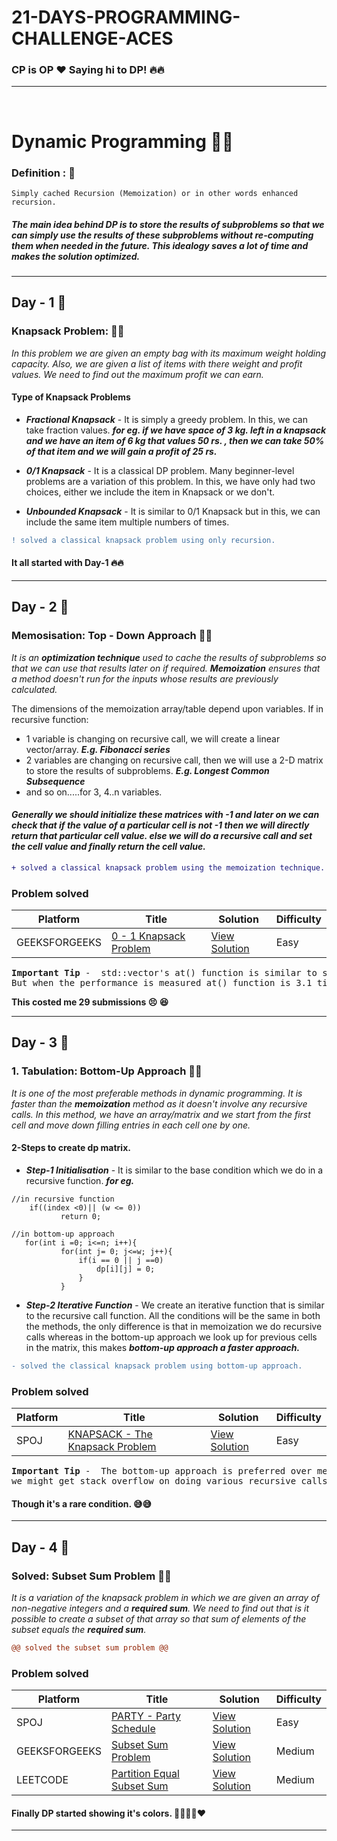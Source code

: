 
# 21-DAYS-PROGRAMMING-CHALLENGE-ACES
### CP is OP :heart:  Saying hi to DP! :fire::fire:
---
<br/>

# Dynamic Programming :rocket::rocket:

### Definition : :orange_book:
```
Simply cached Recursion (Memoization) or in other words enhanced recursion.
```
##### _The main idea behind DP is to store the results of subproblems so that we can simply use the results of these subproblems without re-computing them when needed in the future. This idealogy saves a lot of time and makes the solution optimized._
---
## Day - 1 :blue_book:
### Knapsack Problem: :pushpin::pushpin:
_In this problem we are given an empty bag with its maximum weight holding capacity. Also, we are given a list of items with there weight and profit values. We need to find out the maximum profit we can earn._
#### Type of Knapsack Problems
- ***Fractional Knapsack*** - It is simply a greedy problem. In this, we can take fraction values. ***for eg. if we have space of 3 kg. left in a knapsack and we have an item of 6 kg that values 50 rs. , then we can take 50% of that item and we will gain a profit of 25 rs.***

- ***0/1 Knapsack*** - It is a classical DP problem. Many beginner-level problems are a variation of this problem. In this, we have only had two choices, either we include the item in Knapsack or we don't.

- ***Unbounded Knapsack*** - It is similar to 0/1 Knapsack but in this, we can include the same item multiple numbers of times.


```diff
! solved a classical knapsack problem using only recursion.
```
#### It all started with Day-1 :fire::fire:
---

## Day - 2 :green_book:
### Memosisation: Top - Down Approach :pushpin::pushpin:
_It is an **optimization technique** used to cache the results of subproblems so that we can use that results later on if required. **Memoization** ensures that a method doesn't run for the inputs whose results are previously calculated._

The dimensions of the memoization array/table depend upon variables.
If in recursive function:

- 1 variable is changing on recursive call, we will create a linear vector/array. ***E.g.  Fibonacci series***
- 2 variables are changing on recursive call, then we will use a 2-D matrix to store the results of subproblems. ***E.g. Longest Common Subsequence***
- and so on.....for 3, 4..n variables.

#### _Generally we should initialize these matrices with -1 and later on we can check that if the value of a particular cell is not  -1 then we will directly return that particular cell value. else we will do a recursive call and set the cell value and finally return the cell value._

```diff
+ solved a classical knapsack problem using the memoization technique.
```
### Problem solved
|  Platform    | Title           |  Solution       | Difficulty    |
|--------------|---------------- | --------------- |---------------|
 GEEKSFORGEEKS |[0 - 1 Knapsack Problem](https://practice.geeksforgeeks.org/problems/0-1-knapsack-problem/0) | [View Solution](./DAY-2/0-1_Knapsack_Problem_(GEEKSFORGEEKS).cpp) | Easy |||
<pre>
<b>Important Tip</b> -  std::vector's at() function is similar to subscript operator [ ].
But when the performance is measured at() function is 3.1 times faster then subscript operator [ ]. 
</pre>
<b> This costed me 29 submissions :persevere: :laughing:</b>


---
## Day - 3 :ledger:
### 1.  Tabulation:  Bottom-Up Approach :pushpin::pushpin:
_It is one of the most preferable methods in dynamic programming. It is faster than the **memoization** method as it doesn't involve any recursive calls. In this method, we have an array/matrix and we start from the first cell and move down filling entries in each cell one by one._
#### 2-Steps to create dp matrix. 
- ***Step-1 Initialisation*** - It is similar to the base condition which we do in a recursive function. ***for eg.***
 ```
 //in recursive function
	 if((index <0)|| (w <= 0))
			return 0;

//in bottom-up approach
	for(int i =0; i<=n; i++){
			for(int j= 0; j<=w; j++){
				if(i == 0 || j ==0)
					dp[i][j] = 0;
				}
			}
 ```

- ***Step-2 Iterative Function*** - We create an iterative function that is similar to the recursive call function. All the conditions will be the same in both the methods, the only difference is that in memoization we do recursive calls whereas in the bottom-up approach we look up for previous cells in the matrix, this makes ***bottom-up approach a faster approach.***

```diff
- solved the classical knapsack problem using bottom-up approach.
```
### Problem solved
|  Platform    | Title           |  Solution       | Difficulty    |
|--------------|---------------- | --------------- |---------------|
 SPOJ |[KNAPSACK - The Knapsack Problem](https://www.spoj.com/problems/KNAPSACK/) | [View Solution](./DAY-3/KNAPSACK-The_Knapsack_Problem(SPOJ).cpp) | Easy |||
<pre>
<b>Important Tip</b> -  The bottom-up approach is preferred over memoization because in the memoization technique 
we might get stack overflow on doing various recursive calls for large data.
</pre>

#### Though it's a rare condition. :sweat_smile::sweat_smile:
---
## Day - 4 :closed_book:
### Solved: Subset Sum Problem :pushpin::pushpin:
_It is a variation of the knapsack problem in which we are given an array of non-negative integers and a **required sum**. We need to find out that is it possible to create a subset of that array so that sum of elements of the subset equals the **required sum**._

```diff
@@ solved the subset sum problem @@
```
### Problem solved
|  Platform    | Title           |  Solution       | Difficulty    |
|--------------|---------------- | --------------- |---------------|
 SPOJ |[PARTY - Party Schedule](https://www.spoj.com/problems/PARTY/) | [View Solution](./DAY-4/PARTY-Party_Schedule(SPOJ).cpp) | Easy |||
 GEEKSFORGEEKS |[Subset Sum Problem](https://practice.geeksforgeeks.org/problems/subset-sum-problem2014/1) | [View Solution](./DAY-4/Subset_Sum_Problem(GEEKSFORGEEKS).cpp) | Medium |||
  LEETCODE |[Partition Equal Subset Sum](https://leetcode.com/problems/partition-equal-subset-sum/) | [View Solution](./DAY-4/Partition_Equal_Subset_Sum(LEETCODE).cpp) | Medium |||

#### Finally DP started showing it's colors. :yellow_heart::blue_heart::purple_heart::green_heart::heart:
---
